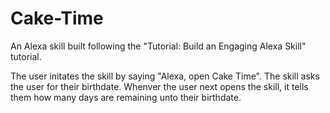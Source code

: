 # Cake-Time
An Alexa skill built following the "Tutorial: Build an Engaging Alexa Skill" tutorial.

The user initates the skill by saying "Alexa, open Cake Time". 
The skill asks the user for their birthdate. 
Whenver the user next opens the skill, it tells them how many days are remaining unto their birthdate.
